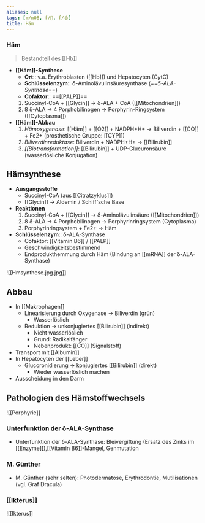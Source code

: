 ```yaml
---
aliases: null
tags: [m/m08, f/🧪, f/🩸]
title: Häm
---
```

### Häm
> Bestandteil des [[Hb]]
- **[[Häm]]-Synthese**
	- **Ort**:: v.a. Erythroblasten ([[Hb]]) und Hepatocyten (CytC)
	- **Schlüsselenzym**:: δ-Aminolävulinsäuresynthase (==*δ-ALA-Synthase*==)
	- **Cofaktor**:: ==[[PALP]]==
	1.  Succinyl-CoA + [[Glycin]] → δ-ALA + CoA ([[Mitochondrien]])
	2.  8 δ-ALA → 4 Porphobilinogen → Porphyrin-Ringsystem ([[Cytoplasma]])
- **[[Häm]]-Abbau**
	1. *Hämoxygenase*: [[Häm]] + [[O2]] + NADPH+H+ → Biliverdin + [[CO]] + Fe2+ (prosthetische Gruppe: [[CYP]])
	2. *Biliverdinreduktase*: Biliverdin + NADPH+H+ → [[Bilirubin]]
	3. *[[Biotransformation]]*: [[Bilirubin]] + UDP-Glucuronsäure (wasserlösliche Konjugation)

## Hämsynthese

- **Ausgangsstoffe**
    - Succinyl-CoA (aus [[Citratzyklus]])
    - [[Glycin]] → Aldemin / Schiff'sche Base
- **Reaktionen**
    1. Succinyl-CoA + [[Glycin]] → δ-Aminolävulinsäure ([[Mitochondrien]])
    2. 8 δ-ALA → 4 Porphobilinogen → Porphyrinringsystem (Cytoplasma)
    3. Porphyrinringsystem + Fe2+ → Häm
- **Schlüsselenzym**:: δ-ALA-Synthase
    - Cofaktor: [[Vitamin B6]] / [[PALP]]
    - Geschwindigkeitsbestimmend
    - Endprodukthemmung durch Häm (Bindung an [[mRNA]] der δ-ALA-Synthase)

![[Hmsynthese.jpg.jpg]]

## Abbau

- In [[Makrophagen]]
    - Linearisierung durch Oxygenase → Biliverdin (grün)
        - Wasserlöslich
    - Reduktion → unkonjugiertes [[Bilirubin]] (indirekt)
        - Nicht wasserlöslich
        - Grund: Radikalfänger
        - Nebenprodukt: [[CO]] (Signalstoff)
- Transport mit [[Albumin]]
- In Hepatocyten der [[Leber]]
    - Glucoronidierung → konjugiertes [[Bilirubin]] (direkt)
        - Wieder wasserlöslich machen
- Ausscheidung in den Darm

## Pathologien des Hämstoffwechsels
![[Porphyrie]]

### Unterfunktion der δ-ALA-Synthase
- Unterfunktion der δ-ALA-Synthase: Bleivergiftung (Ersatz des Zinks im [[Enzyme]]),[[Vitamin B6]]-Mangel, Genmutation

### M. Günther
- M. Günther (sehr selten): Photodermatose, Erythrodontie, Mutilisationen (vgl. Graf Dracula)

### [[Ikterus]]
![[Ikterus]]